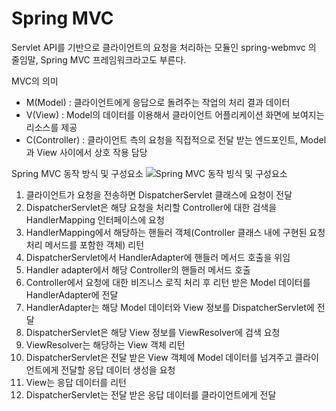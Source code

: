 # Spring MVC
Servlet API를 기반으로 클라이언트의 요청을 처리하는 모듈인 spring-webmvc 의 줄임말, Spring MVC 프레임워크라고도 부른다.
   
MVC의 의미
- M(Model) : 클라이언트에게 응답으로 돌려주는 작업의 처리 결과 데이터
- V(View) : Model의 데이터를 이용해서 클라이언트 어플리케이션 화면에 보여지는 리소스를 제공
- C(Controller) : 클라이언트 측의 요청을 직접적으로 전달 받는 엔드포인트, Model과 View 사이에서 상호 작용 담당
   
Spring MVC 동작 방식 및 구성요소
![Spring MVC 동작 빙식 및 구성요소](https://s3.ap-northeast-2.amazonaws.com/urclass-images/mOBBYB4R6JbDjgJ32DNif-1655088735317.png)
1. 클라이언트가 요청을 전송하면 DispatcherServlet 클래스에 요청이 전달
2. DispatcherServlet은 해당 요청을 처리할 Controller에 대한 검색을 HandlerMapping 인터페이스에 요청
3. HandlerMapping에서 해당하는 핸들러 객체(Controller 클래스 내에 구현된 요청 처리 메서드를 포함한 객체) 리턴
4. DispatcherServlet에서 HandlerAdapter에 핸들러 메서드 호출을 위임
5. Handler adapter에서 해당 Controller의 핸들러 메서드 호출
6. Controller에서 요청에 대한 비즈니스 로직 처리 후 리턴 받은 Model 데이터를 HandlerAdapter에 전달
7. HandlerAdapter는 해당 Model 데이터와 View 정보를 DispatcherServlet에 전달
8. DispatcherServlet은 해당 View 정보를 ViewResolver에 검색 요청
9. ViewResolver는 해당하는 View 객체 리턴
10. DispatcherServlet은 전달 받은 View 객체에 Model 데이터를 넘겨주고 클라이언트에게 전달할 응답 데이터 생성을 요청
11. View는 응답 데이터를 리턴
12. DispatcherServlet는 전달 받은 응답 데이터를 클라이언트에게 전달